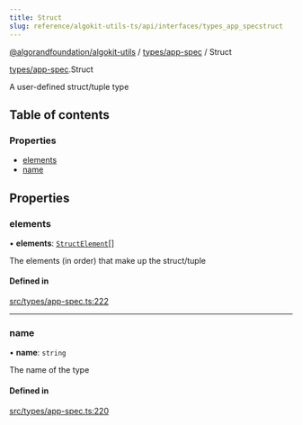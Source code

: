 ```yaml
---
title: Struct
slug: reference/algokit-utils-ts/api/interfaces/types_app_specstruct
---
```

[@algorandfoundation/algokit-utils](/reference/algokit-utils-ts/api/overview) / [types/app-spec](/reference/algokit-utils-ts/api/modules/types_app_spec/) / Struct



[types/app-spec](/reference/algokit-utils-ts/api/modules/types_app_spec/).Struct

A user-defined struct/tuple type

## Table of contents

### Properties

- [elements](#elements)
- [name](#name)

## Properties

### elements

• **elements**: [`StructElement`](/reference/algokit-utils-ts/api/modules/types_app_spec/#structelement)[]

The elements (in order) that make up the struct/tuple

#### Defined in

[src/types/app-spec.ts:222](https://github.com/algorandfoundation/algokit-utils-ts/blob/main/src/types/app-spec.ts#L222)

___

### name

• **name**: `string`

The name of the type

#### Defined in

[src/types/app-spec.ts:220](https://github.com/algorandfoundation/algokit-utils-ts/blob/main/src/types/app-spec.ts#L220)